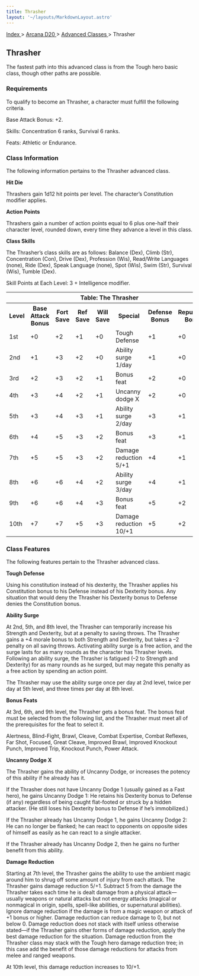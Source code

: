 ```yaml
---
title: Thrasher
layout: '~/layouts/MarkdownLayout.astro'
---
```


[ Index ](/) > [ Arcana D20 ](/arcana.d20.srd) > [ Advanced Classes ](/arcana.d20.srd/advanced.classes) > Thrasher

##  Thrasher

The fastest path into this advanced class is from the Tough hero basic class,
though other paths are possible.

###  Requirements

To qualify to become an Thrasher, a character must fulfill the following
criteria.

Base Attack Bonus: +2.

Skills: Concentration 6 ranks, Survival 6 ranks.

Feats: Athletic or Endurance.

###  Class Information

The following information pertains to the Thrasher advanced class.

**Hit Die**

Thrashers gain 1d12 hit points per level. The character’s Constitution
modifier applies.

**Action Points**

Thrashers gain a number of action points equal to 6 plus one-half their
character level, rounded down, every time they advance a level in this class.

**Class Skills**

The Thrasher’s class skills are as follows: Balance (Dex), Climb (Str),
Concentration (Con), Drive (Dex), Profession (Wis), Read/Write Languages
(none), Ride (Dex), Speak Language (none), Spot (Wis), Swim (Str), Survival
(Wis), Tumble (Dex).

Skill Points at Each Level: 3 + Intelligence modifier.


<table> <tr> <th colspan="8"> Table: The Thrasher </th> </tr> <tr> <th> Level </th> <th> Base Attack Bonus </th> <th> Fort Save </th> <th> Ref Save </th> <th> Will Save </th> <th> Special </th> <th> Defense Bonus </th> <th> Reputation Bonus </th> </tr> <tr> <td> 1st </td> <td> +0 </td> <td> +2 </td> <td> +1 </td> <td> +0 </td> <td> Tough Defense </td> <td> +1 </td> <td> +0 </td> </tr> <tr class="shaded"> <td> 2nd </td> <td> +1 </td> <td> +3 </td> <td> +2 </td> <td> +0 </td> <td> Ability surge 1/day </td> <td> +1 </td> <td> +0 </td> </tr> <tr> <td> 3rd </td> <td> +2 </td> <td> +3 </td> <td> +2 </td> <td> +1 </td> <td> Bonus feat </td> <td> +2 </td> <td> +0 </td> </tr> <tr class="shaded"> <td> 4th </td> <td> +3 </td> <td> +4 </td> <td> +2 </td> <td> +1 </td> <td> Uncanny dodge X </td> <td> +2 </td> <td> +0 </td> </tr> <tr> <td> 5th </td> <td> +3 </td> <td> +4 </td> <td> +3 </td> <td> +1 </td> <td> Ability surge 2/day </td> <td> +3 </td> <td> +1 </td> </tr> <tr class="shaded"> <td> 6th </td> <td> +4 </td> <td> +5 </td> <td> +3 </td> <td> +2 </td> <td> Bonus feat </td> <td> +3 </td> <td> +1 </td> </tr> <tr> <td> 7th </td> <td> +5 </td> <td> +5 </td> <td> +3 </td> <td> +2 </td> <td> Damage reduction 5/+1 </td> <td> +4 </td> <td> +1 </td> </tr> <tr class="shaded"> <td> 8th </td> <td> +6 </td> <td> +6 </td> <td> +4 </td> <td> +2 </td> <td> Ability surge 3/day </td> <td> +4 </td> <td> +1 </td> </tr> <tr> <td> 9th </td> <td> +6 </td> <td> +6 </td> <td> +4 </td> <td> +3 </td> <td> Bonus feat </td> <td> +5 </td> <td> +2 </td> </tr> <tr class="shaded"> <td> 10th </td> <td> +7 </td> <td> +7 </td> <td> +5 </td> <td> +3 </td> <td> Damage reduction 10/+1 </td> <td> +5 </td> <td> +2 </td> </tr> </table>



###  Class Features

The following features pertain to the Thrasher advanced class.

**Tough Defense**

Using his constitution instead of his dexterity, the Thrasher applies his
Constitution bonus to his Defense instead of his Dexterity bonus. Any
situation that would deny the Thrasher his Dexterity bonus to Defense denies
the Constitution bonus.

**Ability Surge**

At 2nd, 5th, and 8th level, the Thrasher can temporarily increase his Strength
and Dexterity, but at a penalty to saving throws. The Thrasher gains a +4
morale bonus to both Strength and Dexterity, but takes a –2 penalty on all
saving throws. Activating ability surge is a free action, and the surge lasts
for as many rounds as the character has Thrasher levels. Following an ability
surge, the Thrasher is fatigued (–2 to Strength and Dexterity) for as many
rounds as he surged, but may negate this penalty as a free action by spending
an action point.

The Thrasher may use the ability surge once per day at 2nd level, twice per
day at 5th level, and three times per day at 8th level.

**Bonus Feats**

At 3rd, 6th, and 9th level, the Thrasher gets a bonus feat. The bonus feat
must be selected from the following list, and the Thrasher must meet all of
the prerequisites for the feat to select it.

Alertness, Blind-Fight, Brawl, Cleave, Combat Expertise, Combat Reflexes, Far
Shot, Focused, Great Cleave, Improved Brawl, Improved Knockout Punch, Improved
Trip, Knockout Punch, Power Attack.

**Uncanny Dodge X**

The Thrasher gains the ability of Uncanny Dodge, or increases the potency of
this ability if he already has it.

If the Thrasher does not have Uncanny Dodge 1 (usually gained as a Fast hero),
he gains Uncanny Dodge 1: He retains his Dexterity bonus to Defense (if any)
regardless of being caught flat-footed or struck by a hidden attacker. (He
still loses his Dexterity bonus to Defense if he’s immobilized.)

If the Thrasher already has Uncanny Dodge 1, he gains Uncanny Dodge 2: He can
no longer be flanked; he can react to opponents on opposite sides of himself
as easily as he can react to a single attacker.

If the Thrasher already has Uncanny Dodge 2, then he gains no further benefit
from this ability.

**Damage Reduction**

Starting at 7th level, the Thrasher gains the ability to use the ambient magic
around him to shrug off some amount of injury from each attack. The Thrasher
gains damage reduction 5/+1. Subtract 5 from the damage the Thrasher takes
each time he is dealt damage from a physical attack—usually weapons or natural
attacks but not energy attacks (magical or nonmagical in origin, spells,
spell-like abilities, or supernatural abilities). Ignore damage reduction if
the damage is from a magic weapon or attack of +1 bonus or higher. Damage
reduction can reduce damage to 0, but not below 0. Damage reduction does not
stack with itself unless otherwise stated—if the Thrasher gains other forms of
damage reduction, apply the best damage reduction for the situation. Damage
reduction from the Thrasher class may stack with the Tough hero damage
reduction tree; in this case add the benefit of those damage reductions for
attacks from melee and ranged weapons.

At 10th level, this damage reduction increases to 10/+1.

